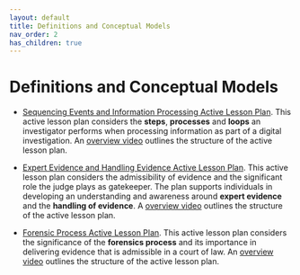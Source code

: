 ```yaml
---
layout: default
title: Definitions and Conceptual Models
nav_order: 2
has_children: true
---
```


# Definitions and Conceptual Models

* [Sequencing Events and Information Processing Active Lesson Plan](sequencing-events-and-information-processing/). This active lesson plan considers the **steps**, **processes** and **loops** an investigator performs when processing information as part of a digital investigation. An [overview video](resources/sequence.m4v) outlines the structure of the active lesson plan.

* [Expert Evidence and Handling Evidence Active Lesson Plan](expert-evidence-and-handling-evidence). This active lesson plan considers the admissibility of evidence and the significant role the judge plays as gatekeeper. The plan supports individuals in developing an understanding and awareness around **expert evidence** and the **handling of evidence**. A [overview video](resources/admissibility.m4v) outlines the structure of the active lesson plan.

* [Forensic Process Active Lesson Plan](forensic-process/). This active lesson plan considers the significance of the **forensics process** and its importance in delivering evidence that is admissible in a court of law. An [overview video](resources/process.m4v) outlines the structure of the active lesson plan.
